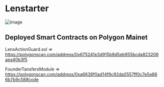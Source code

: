 # Lenstarter

![image]([https://drive.google.com/file/d/1z0VjX7C7X8LxPtOHE_2RZFw1i0FIdVZE/view?usp=share_link](https://drive.google.com/file/d/1z0VjX7C7X8LxPtOHE_2RZFw1i0FIdVZE/view?usp=share_link))
## Deployed Smart Contracts on Polygon Mainet
LensActionGuard.sol => https://polygonscan.com/address/0x675241e3d915b8d5eb955bcda823206aea40b3f5

FounderTansfersModule => https://polygonscan.com/address/0xa6639f0ad14f9c92da0557ff0c7e5e866b7b9c58#code
